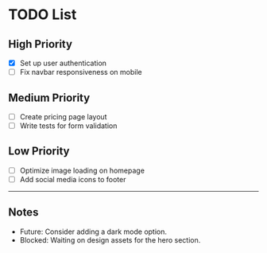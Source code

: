 # TODO List

## High Priority
- [X] Set up user authentication
- [ ] Fix navbar responsiveness on mobile

## Medium Priority
- [ ] Create pricing page layout
- [ ] Write tests for form validation

## Low Priority
- [ ] Optimize image loading on homepage
- [ ] Add social media icons to footer

---

## Notes
- Future: Consider adding a dark mode option.
- Blocked: Waiting on design assets for the hero section.